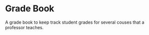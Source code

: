 # Grade Book
A grade book to keep track student grades for several couses that a professor teaches.
